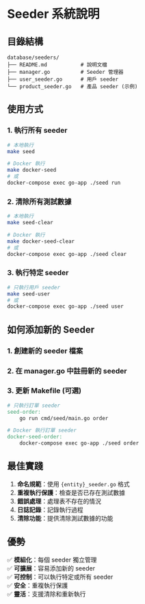 # Seeder 系統說明

## 目錄結構

```
database/seeders/
├── README.md           # 說明文檔
├── manager.go          # Seeder 管理器
├── user_seeder.go      # 用戶 seeder
└── product_seeder.go   # 產品 seeder (示例)
```

## 使用方式

### 1. 執行所有 seeder

```bash
# 本地執行
make seed

# Docker 執行
make docker-seed
# 或
docker-compose exec go-app ./seed run
```

### 2. 清除所有測試數據

```bash
# 本地執行
make seed-clear

# Docker 執行
make docker-seed-clear
# 或
docker-compose exec go-app ./seed clear
```

### 3. 執行特定 seeder

```bash
# 只執行用戶 seeder
make seed-user
# 或
docker-compose exec go-app ./seed user
```

## 如何添加新的 Seeder

### 1. 創建新的 seeder 檔案

### 2. 在 manager.go 中註冊新的 seeder

### 3. 更新 Makefile (可選)

```makefile
# 只執行訂單 seeder
seed-order:
	go run cmd/seed/main.go order

# Docker 執行訂單 seeder
docker-seed-order:
	docker-compose exec go-app ./seed order
```

## 最佳實踐

1. **命名規範**：使用 `{entity}_seeder.go` 格式
2. **重複執行保護**：檢查是否已存在測試數據
3. **錯誤處理**：處理表不存在的情況
4. **日誌記錄**：記錄執行過程
5. **清除功能**：提供清除測試數據的功能

## 優勢

✅ **模組化**：每個 seeder 獨立管理  
✅ **可擴展**：容易添加新的 seeder  
✅ **可控制**：可以執行特定或所有 seeder  
✅ **安全**：重複執行保護  
✅ **靈活**：支援清除和重新執行
